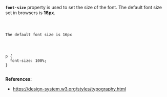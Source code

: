 **`font-size`** property is used to set the size of
the font. The default font size set in browsers is **16px**.

<codeblock language="css" type="lesson">
<code>
<panel language="html">
<p>The default font size is 16px</p>
</panel>
<panel language="css">
p {
  font-size: 100%;
}
</panel>
</code>
</codeblock>

**References:**

- https://design-system.w3.org/styles/typography.html
